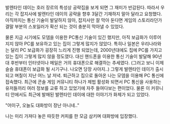 발렌타인 데이는 호러 장르의 특성상 공략집을 보게 되면 그 재미가 반감된다.
따라서 우리는 각 잡지사에 발렌타인 데이의 공략을 향후 3달간 기재하지 말아 달라고 요청했다.
아직까지는 통신 기술이 발달하지 않아, 잡지사만 잘 막아 둔다면 게임의 스토리라던가 결말 부분의 스포일러가 확산 되는 것이 충분히 막아낼 수 있었다.

물론 지금 시기에도 모뎀을 이용한 PC통신 기술이 있긴 했지만, 아직 보급화가 이루어 지지 않아 PC를 보유하고 있는 집이 그렇게 많지가 않았다.
특히나 일본은 우리나라와는 달리 PC 보급화가 굉장히 느리게 진행 되었는데, 2000년대에도 집에 PC를 가지고 있는 집이 그렇게 많지 않을 정도였다.
대신 핸드폰을 이용한 통신 기술이 발달해 90년대 후반부터 인터넷이나 메일은 거의 휴대폰으로 해결하는 추세였다. (그러고 보니 이제 슬슬 휴대폰이 보급화 될 시기구나. 나오면 당장 사야지..) 그렇게 발렌타인 데이가 출시되고 며칠이 지난 어느 날 저녁.
퇴근하고 집으로 돌아온 나는 모뎀을 이용해 PC 통신에 접속했다.
최근에 콘솔 게임 커뮤니티 하나가 제법 활성화 되면서 PC 통신을 사용하는 유저들끼리 여러 정보를 교류 하고 있었기에 자주 들여다보는 편이었다.
물론 이 커뮤니티 안에서도 최근에 발매된 발렌타인 데이에 대한 이야기가 화제가 되고 있었다.

"어이구, 오늘도 대화방이 장난 아니네.." 

나는 미리 가져다 놓은 따듯한 커피를 한 모금 삼키며 대화방에 입장했다.
